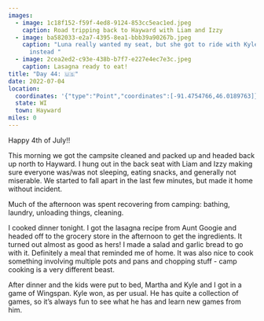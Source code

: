 ```yaml
---
images:
  - image: 1c18f152-f59f-4ed8-9124-853cc5eac1ed.jpeg
    caption: Road tripping back to Hayward with Liam and Izzy
  - image: ba582033-e2a7-4395-8ea1-bbb39a90267b.jpeg
    caption: "Luna really wanted my seat, but she got to ride with Kyle and Rue
      instead "
  - image: 2cea2ed2-c93e-438b-b7f7-e227e4ec7e3c.jpeg
    caption: Lasagna ready to eat!
title: "Day 44: 🇺🇸"
date: 2022-07-04
location:
  coordinates: '{"type":"Point","coordinates":[-91.4754766,46.0189763]}'
  state: WI
  town: Hayward
miles: 0
---
```

Happy 4th of July!!

This morning we got the campsite cleaned and packed up and headed back up north to Hayward. I hung out in the back seat with Liam and Izzy making sure everyone was/was not sleeping, eating snacks, and generally not miserable. We started to fall apart in the last few minutes, but made it home without incident. 

Much of the afternoon was spent recovering from camping: bathing, laundry, unloading things, cleaning. 

I cooked dinner tonight. I got the lasagna recipe from Aunt Googie and headed off to the grocery store in the afternoon to get the ingredients. It turned out almost as good as hers! I made a salad and garlic bread to go with it. Definitely a meal that reminded me of home. It was also nice to cook something involving multiple pots and pans and chopping stuff - camp cooking is a very different beast. 

After dinner and the kids were put to bed, Martha and Kyle and I got in a game of Wingspan. Kyle won, as per usual. He has quite a collection of games, so it’s always fun to see what he has and learn new games from him.